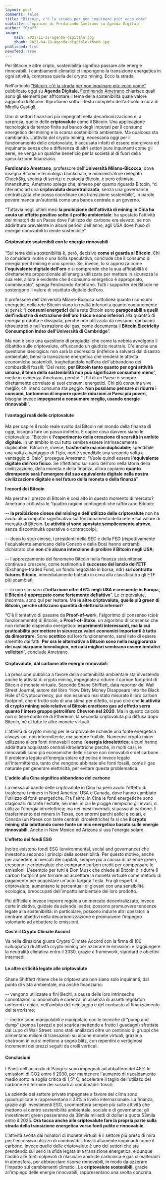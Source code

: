 ```yaml
---
layout: post
comments: false
title: "Bitcoin, c'è la strada per non inquinare più: ecco come"
subtitle: L'opinion di Ferdinando Ametrano su Agenda Digitale
author: "Staff"
image:
    main: 2021-11-22-agenda-digitale.jpg
    thumb: 2021-04-18-agenda-digitale-thumb.jpg
published: true
newsfeed: true
---
```


Per Bitcoin e altre cripto, sostenibilità significa passare alle energie rinnovabili. I cambiamenti climatici ci impongono la transizione energetica in ogni attività, compresa quella del crypto mining. Ecco la strada.

Nell'articolo ["Bitcoin, c'è la strada per non inquinare più: ecco come"](https://www.agendadigitale.eu/smart-city/criptovalute-green-si-deve-e-si-puo-ecco-come/) pubblicato oggi su **Agenda Digitale**, [Ferdinando Ametrano](https://ametrano.net/) chiarisce quali sono gli elementi per affrontare il tema della sostenibilità quale valore aggiunto di Bitcoin.
Riportiamo sotto il testo completo dell'articolo a cura di Mirella Castigli.

>
Uno di settori finanziari più impegnati nella decarbonizzazione è, a sorpresa, quello delle **criptovalute** come il Bitcoin.
Una applicazione tecnologica da tempo finita sul banco degli imputati per il consumo energetico del mining e la scarsa sostenibilità ambientale.
Ma qualcosa sta cambiando.
L'attività del crypto mining, necessaria oggi per il funzionamento delle criptovalute, è accusata infatti di essere energivora ed inquinante senza che a differenza di altri settori pure inquinanti come gli aerei, ne venga un qualche beneficio per la società al di fuori della speculazione finanziaria.
>
**Ferdinando Ametrano**, professore dell'**Università Milano-Bicocca**, dove insegna Bitcoin e tecnologia blockchain, e amministratore delegato CheckSig, società di servizi e custodia Bitcoin, è però ottimista. Innanzitutto, Ametrano spiega che, almeno per quanto riguarda Bitcoin, “ci riferiamo ad una **criptovaluta decentralizzata**, senza una governance centralizzata che possa coordinare una transizione sostenibile”, in parole povere manca un'autorità come una banca centrale o un governo.
>
“Tuttavia negli ultimi mesi **la proibizione dell'attività di mining in Cina ha avuto un effetto positivo sotto il profilo ambientale**: ha spostato l'attività dei minatori da un Paese dove l'utilizzo del carbone era elevato, se non addirittura prevalente in alcuni periodi dell'anno, agli USA dove l'uso di energie rinnovabili lo rende sostenibile”.
>
#### Criptovalute sostenibili con le energie rinnovabili
>
“Sul tema della sostenibilità è, però, decisivo **come si guarda al Bitcoin**. Chi lo considera inutile o una bolla speculativa, conclude che il consumo di energia per il mining è uno spreco. Se, invece, lo si apprezza come **l'equivalente digitale dell'oro** e si comprende che la sua affidabilità è direttamente proporzionale all'energia utilizzata per mettere in sicurezza la sua rete, allora è evidente che il consumo energetico è appropriato, commisurato”, spiega Ferdinando Ametrano.
Tutti i supporter dei Bitcoin ne sostengono il valore di sostituto digitale dell'oro.
>
Il professore dell'Università Milano-Bicocca sottolinea quanto i consumi energetici della rete Bitcoin siano in realtà inferiori a quanto comunemente si pensi: “**I consumi energetici** della rete Bitcoin sono **paragonabili a quelli dell'industria di estrazione dell'oro fisico e sono inferiori** alla quantità di energia prodotta e dissipata, perché non utilizzata da nessuno, dai bacini idroelettrici o nell'estrazione del gas, come documenta il **Bitcoin Electricity Consumption Index dell'Università di Cambridge**”.
>
Ma non è solo una questione di pregiudizi che come la nebbia avvolgono il dibattito sulle criptovalute, offuscando un giudizio neutrale. C'è anche una questione ideologica: non sarà la decrescita (in)felice a salvarci dal disastro ambientale, bensì la transizione energetica che renderà le attività economiche sostenibili, traghettandole nell'era dell'abbandono dei combustibili fossili: “Del resto, **per Bitcoin tanto quanto per ogni attività umana, il tema della sostenibilità non può significare consumare meno**”, mette in evidenza Ametrano, perché “il Pil di un Paese è sempre direttamente correlato ai suoi consumi energetici. Chi più consuma vive meglio, chi meno consuma sta peggio. **Non possiamo pensare di ridurre i consumi, tantomeno di imporre queste riduzioni ai Paesi più poveri**, bisogna invece **impegnarsi a consumare meglio, usando energie rinnovabili**”.
>
#### I vantaggi reali delle criptovalute
>
Ma per capire il ruolo reale svolto dai Bitcoin nel mondo della finanza di oggi, bisogna fare un passo indietro. E capire cosa davvero siano le criptovalute. “Bitcoin è **l'esperimento della creazione di scarsità in ambito digitale**. In un ambito in cui tutto sembra essere intrinsecamente duplicabile, Bitcoin è, invece, **trasferibile ma non duplicabile**; spendibile una volta a vantaggio di Tizio, non è spendibile una seconda volta a vantaggio di Caio”, prosegue Ametrano: “Vuole quindi essere **l'equivalente digitale dell'oro fisico**. Se riflettiamo sul ruolo dell'oro nella storia della civilizzazione, della moneta e della finanza, allora capiamo **quanto dirompente sarà l'emergere del suo equivalente digitale nella nostra civilizzazione digitale e nel futuro della moneta e della finanza**”.
>
**I record dei Bitcoin**
>
Ma perché il prezzo di Bitcoin è così alto in questo momento di mercato? Ametrano ci illustra le “quattro ragioni contingenti che rafforzano Bitcoin:
>
-- **la proibizione cinese del mining e dell'utilizzo delle criptovalute** non ha avuto alcun impatto significativo sul funzionamento della rete e sul valore di mercato di Bitcoin. **Le attività si sono spostate semplicemente altrove**, senza discontinuità operative o contraccolpi;
>
-- dopo lo stop cinese, i presidenti della SEC e della FED (rispettivamente l'equivalente americano della Consob e della Bce) hanno entrambi dichiarato che **non c'è alcuna intenzione di proibire il Bitcoin negli USA**;
>
-- l'apprezzamento del fenomeno Bitcoin nella finanza statunitense continua a crescere, come testimonia il **successo del lancio dell'ETF** (Exchange-traded Fund, un fondo negoziato in borsa, ndr) **sul contratto futures Bitcoin**, immediatamente balzato in cima alla classifica tra gli ETF più scambiati;
>
-- in uno scenario d'**inflazione oltre il 6% negli USA e crescente in Europa, il Bitcoin è apprezzato come fortemente deflattivo**”.
Le criptovalute, insomma, sono qui per restare. Ma **le altre criptovalute, quelle più green di Bitcoin, perché utilizzano quantità di elettricità inferiori**?
>
“C'è il tentativo di passare da **Proof-of-wor**k, l'algoritmo di consenso (cioè funzionamento) di Bitcoin, a **Proof-of-Stake**, un algoritmo di consenso che non richiede dispendio energetico: **esperimenti interessanti, ma la cui praticabilità per mettere in sicurezza valori economici importanti è tutta da dimostrare**. Sono **scettico** sul loro funzionamento, sarei lieto di essere smentito dai fatti. **Per ora le alternative a Bitcoin sono nella maggioranza dei casi ciarpame tecnologico, nei casi migliori sembrano essere tentativi velleitari**”, conclude Ametrano.
>
#### Criptovalute, dal carbone alle energie rinnovabili
>
La pressione pubblica a favore della sostenibilità ambientale sta investendo anche le attività di crypto mining, impegnate a ridurre il carbon footprint di Bitcoin e monete virtuale. Secondo Shane Shifflett, data reporter del Wall Street Journal, autore del libro “How Dirty Money Disappears Into the Black Hole of Cryptocurrency, pur non essendo mai stato misurato il loro carbon footprint, che è frutto solo di una stima per difetto, si può dire che **le attività di crypto mining solo relative al Bitcoin emettono gas ad effetto serra quanto l'intero gruppo petrolifero Chevron nel 2020**. Ma in questo calcolo non si tiene conto né di Ethereum, la seconda criptovaluta più diffusa dopo Bitcoin, né di tutte le altre monete virtuali.
>
L'attività di crypto mining per le criptovalute richiede una fonte energetica always-on, non intermittente, ma sempre fruibile. Numerosi crypto miner utilizzano allora fonti rinnovabili come l'**energia idroelettrica**; alcuni hanno addirittura acquistato centrali idroelettriche perché, in molti casi, le rinnovabili sono più economiche delle risorse non rinnovabili e del carbone. Il problema legato all'energia solare ed eolica è invece legato all'intermittenza, tanto che vengono abbinate alle fonti fossili, come il gas naturale per generare elettricità, per evitare questa problematica.
>
**L'addio alla Cina significa abbandono del carbone**
>
La messa al bando delle criptovalute in Cina ha però avuto l'effetto di traslocare i miners in Nord America, USA e Canada, dove hanno cambiato l'utilizzo di fonti energetiche. Fra l'altro, in Cina le fonti energetiche sono stagionali: durante l'estate, nei mesi in cui le piogge riempiono gli invasi, si utilizza l'energia idroelettrica; ma nei mesi invernali, si passa al carbone. Il trasferimento dei miners in Texas, con enormi parchi eolici e solari, e Canada (un Paese con tante centrali idroelettriche) fa sì che **il crypto mining stia adottando come fonte un mix energetico basato sulle energie rinnovabili**. Anche in New Mexico ed Arizona si usa l'energia solare.
>
**L'effetto dei fondi ESG**
>
Inoltre esistono fondi ESG (environmental, social and governance) che investono secondo i principi della sostenibilità. Per questo motivo, anche per accedere ai mercati dei capitali, sempre più a caccia di aziende green, crescono le criptovalute che comprano carbon credit per compensare le emissioni. L'esempio per tutti è Elon Musk che chiede ai Bitcoin di ridurre il carbon footprint per tornare ad accettare la moneta virtuale come metodo di pagamento per acquistare un'auto targata Tesla. Fra gli esperti di criptovalute, aumentano le percentuali di giovani con una sensibilità ecologica, preoccupati dell'impatto ambientale del loro prodotto.
>
Più difficile è invece imporre regole a un mercato decentralizzato, invece certe iniziative, guidate da aziende leader, possono promuovere tendenze legate alla sostenibilità: in particolare, possono indurre altri operatori a centrare obiettivi nella decarbonizzazione e promuovere l'impegno volontario ad abbattere le emissioni.
>
**Cos'è il Crypto Climate Accord**
>
Va nella direzione giusta Crypto Climate Accord con la firma di 180 sviluppatori di attività crypto mining per azzerare le emissioni e raggiungere la neutralità climatica entro il 2030, grazie a framework, standard e obiettivi intermedi.
>
#### Le altre criticità legate alle criptovalute
>
Shane Shifflett ritiene che le criptovalute non siano solo inquinanti, dal punto di vista ambientale, ma anche finanziario:
>
-- vengono utilizzate a fini illeciti, a causa delle loro intrinseche connotazioni di anonimato e carenza, in assenza di assetti regolatori uniformi e chiari, nell'ambito del riciclaggio e del contrasto al finanziamento del terrorismo;
>
-- inoltre sono manipolabili e manipolate con le tecniche di “pump and dump” (pompa i prezzi e poi scarica mettendo a frutto i guadagni) sfruttate dal Lupo di Wall Street: sono stati analizzati oltre un centinaio di gruppi che alimentano milioni di transazioni su alcune monete virtuali, grazie a chatroom in cui si mettono a segno blitz, con repentini e vertiginosi incrementi dei prezzi seguiti da crolli verticali.
>
#### Conclusioni
>
I Paesi dell'accordo di Parigi si sono impegnati ad abbattere del 45% le emissioni di CO2 entro il 2030, per mantenere l'aumento di riscaldamento medio sotto la soglia critica di 1,5° C, accelerare il taglio dell'utilizzo del carbone e il termine dei sussidi ai combustibili fossili.
>
Le aziende del settore privato impegnate a favore del clima sono quadruplicate e rappresentano il 23% a livello internazionale. La finanza, grazie agli investimenti ESG, scommetterà sempre più sulle attività che mettono al centro sostenibilità ambientale, sociale e di governance: gli investimenti green passeranno da 38mila miliardi di dollari a quota 53mila entro il 2025. **Ora tocca anche alle criptovalute fare la propria parte sulla strada della transizione energetica verso fonti pulite e rinnovabile**.
>
L'attività svolta dai minatori di monete virtuali è il settore più preso di mira per l'eccessivo utilizzo di combustibili fossili altamente inquinanti come il carbone. Invece quello delle criptovalute è uno dei settori che sta prendendo sul serio la sfida legata alla transizione energetica, e dunque l'addio alle fonti colpevoli di rilasciare anidride carbonica e gas climalteranti in atmosfera, per abbracciare risorse rinnovabili, in modo da azzerare l'impatto sui cambiamenti climatici. Le **criptovalute sostenibili**, grazie all'impiego delle energie rinnovabili, rappresentano una svolta concreta.
